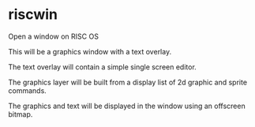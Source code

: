 # riscwin

Open a window on RISC OS

This will be a graphics window with a text overlay.

The text overlay will contain a simple single screen editor.

The graphics layer will be built from a display list of 2d graphic and sprite commands.

The graphics and text will be displayed in the window using an offscreen bitmap.



